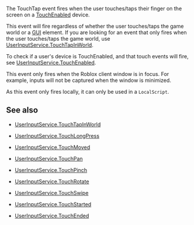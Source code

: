 The TouchTap event fires when the user touches/taps their finger on the screen on a [TouchEnabled](https://developer.roblox.com/api-reference/property/UserInputService/TouchEnabled) device.

This event will fire regardless of whether the user touches/taps the game world or a [GUI](https://developer.roblox.com/api-reference/class/GuiObject) element. If you are looking for an event that only fires when the user touches/taps the game world, use [UserInputService.TouchTapInWorld](https://developer.roblox.com/api-reference/event/UserInputService/TouchTapInWorld).

To check if a user's device is TouchEnabled, and that touch events will fire, see [UserInputService.TouchEnabled](https://developer.roblox.com/api-reference/property/UserInputService/TouchEnabled).

This event only fires when the Roblox client window is in focus. For example, inputs will not be captured when the window is minimized.

As this event only fires locally, it can only be used in a `LocalScript`.

## See also

 - [UserInputService.TouchTapInWorld](https://developer.roblox.com/api-reference/event/UserInputService/TouchTapInWorld)

 - [UserInputService.TouchLongPress](https://developer.roblox.com/api-reference/event/UserInputService/TouchLongPress)

 - [UserInputService.TouchMoved](https://developer.roblox.com/api-reference/event/UserInputService/TouchMoved)

 - [UserInputService.TouchPan](https://developer.roblox.com/api-reference/event/UserInputService/TouchPan)

 - [UserInputService.TouchPinch](https://developer.roblox.com/api-reference/event/UserInputService/TouchPinch)

 - [UserInputService.TouchRotate](https://developer.roblox.com/api-reference/event/UserInputService/TouchRotate)

 - [UserInputService.TouchSwipe](https://developer.roblox.com/api-reference/event/UserInputService/TouchSwipe)

 - [UserInputService.TouchStarted](https://developer.roblox.com/api-reference/event/UserInputService/TouchStarted)

 - [UserInputService.TouchEnded](https://developer.roblox.com/api-reference/event/UserInputService/TouchEnded)